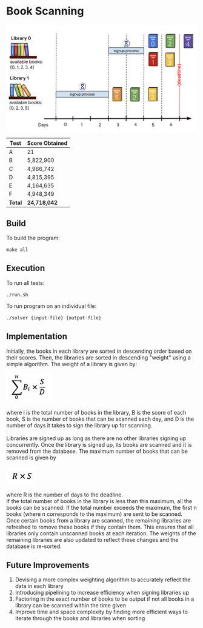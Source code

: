 # Book Scanning

![alt text](https://raw.githubusercontent.com/cwlroda/Google-Hash-Code-2020/master/images/Libraries.png "Libraries")

| Test | Score Obtained |
| ---- | ---------- |
| A    | 21         |
| B    | 5,822,900  |
| C    | 4,966,742  |
| D    | 4,815,395  |
| E    | 4,164,635  |
| F    | 4,948,349  |
| **Total** | **24,718,042** |

## Build
To build the program:
```
make all
```

## Execution
To run all tests:
```
./run.sh
```

To run program on an individual file:
```
./solver {input-file} {output-file}
```

## Implementation
Initially, the books in each library are sorted in descending order based on their scores. Then, the libraries are sorted in descending "weight" using a simple algorithm. The weight of a library is given by:
<p align="left">
<img src="https://raw.githubusercontent.com/cwlroda/Google-Hash-Code-2020/master/images/formula.png" width="120" height="80" title="Algorithm">
</p>
where i is the total number of books in the library, B is the score of each book, S is the number of books that can be scanned each day, and D is the number of days it takes to sign the library up for scanning.
<br><br>
Libraries are signed up as long as there are no other libraries signing up concurrently. Once the library is signed up, its books are scanned and it is removed from the database. The maximum number of books that can be scanned is given by
<p align="left">
<img src="https://raw.githubusercontent.com/cwlroda/Google-Hash-Code-2020/master/images/Screenshot%202020-02-21%20at%205.18.57%20PM.png" width="80" height="50" title="Algorithm">
</p>
where R is the number of days to the deadline.
<br>
If the total number of books in the library is less than this maximum, all the books can be scanned. If the total number exceeds the maximum, the first n books (where n corresponds to the maximum) are sent to be scanned.
<br>
Once certain books from a library are scanned, the remaining libraries are refreshed to remove these books if they contain them. This ensures that all libraries only contain unscanned books at each iteration. The weights of the remaining libraries are also updated to reflect these changes and the database is re-sorted.

## Future Improvements
1. Devising a more complex weighting algorithm to accurately reflect the data in each library
2. Introducing pipelining to increase efficiency when signing libraries up
3. Factoring in the exact number of books to be output if not all books in a library can be scanned within the time given
4. Improve time and space complexity by finding more efficient ways to iterate through the books and libraries when sorting
